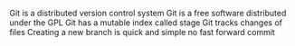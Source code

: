 Git is a distributed version control system
Git is a free software distributed under the GPL
Git has a mutable index called stage
Git tracks changes of files
Creating a new branch is quick and simple
no fast forward commit

